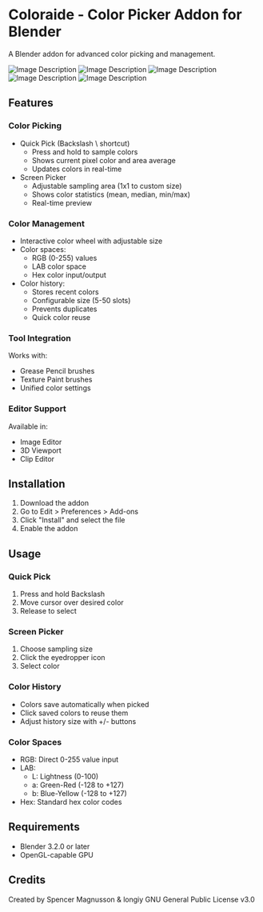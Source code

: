 # Coloraide  - Color Picker Addon for Blender

A Blender addon for advanced color picking and management.

![Image Description](https://github.com/longiy/static-assets/blob/main/coloraide-assets/ColorDynamics.gif?raw=true)
![Image Description](https://github.com/longiy/static-assets/blob/main/coloraide-assets/Coloraide_v1.1.1_Update_Colorwheel.gif?raw=true)
![Image Description](https://github.com/longiy/static-assets/blob/main/coloraide-assets/Coloraide_ColorHistory.gif?raw=true)
![Image Description](https://github.com/longiy/static-assets/blob/main/coloraide-assets/ColorPickerProPlus_gif.gif)
![Image Description](https://github.com/longiy/static-assets/blob/main/coloraide-assets/ColorPickerProPanel.png)

## Features

### Color Picking
- Quick Pick (Backslash \ shortcut)
  - Press and hold to sample colors
  - Shows current pixel color and area average
  - Updates colors in real-time
- Screen Picker
  - Adjustable sampling area (1x1 to custom size)
  - Shows color statistics (mean, median, min/max)
  - Real-time preview

### Color Management
- Interactive color wheel with adjustable size
- Color spaces:
  - RGB (0-255) values
  - LAB color space
  - Hex color input/output
- Color history:
  - Stores recent colors
  - Configurable size (5-50 slots)
  - Prevents duplicates
  - Quick color reuse

### Tool Integration
Works with:
- Grease Pencil brushes
- Texture Paint brushes
- Unified color settings

### Editor Support
Available in:
- Image Editor
- 3D Viewport
- Clip Editor

## Installation
1. Download the addon
2. Go to Edit > Preferences > Add-ons
3. Click "Install" and select the file
4. Enable the addon

## Usage

### Quick Pick
1. Press and hold Backslash
2. Move cursor over desired color
3. Release to select

### Screen Picker
1. Choose sampling size
2. Click the eyedropper icon
3. Select color

### Color History
- Colors save automatically when picked
- Click saved colors to reuse them
- Adjust history size with +/- buttons

### Color Spaces
- RGB: Direct 0-255 value input
- LAB: 
  - L: Lightness (0-100)
  - a: Green-Red (-128 to +127)
  - b: Blue-Yellow (-128 to +127)
- Hex: Standard hex color codes

## Requirements
- Blender 3.2.0 or later
- OpenGL-capable GPU

## Credits
Created by Spencer Magnusson & longiy
GNU General Public License v3.0


